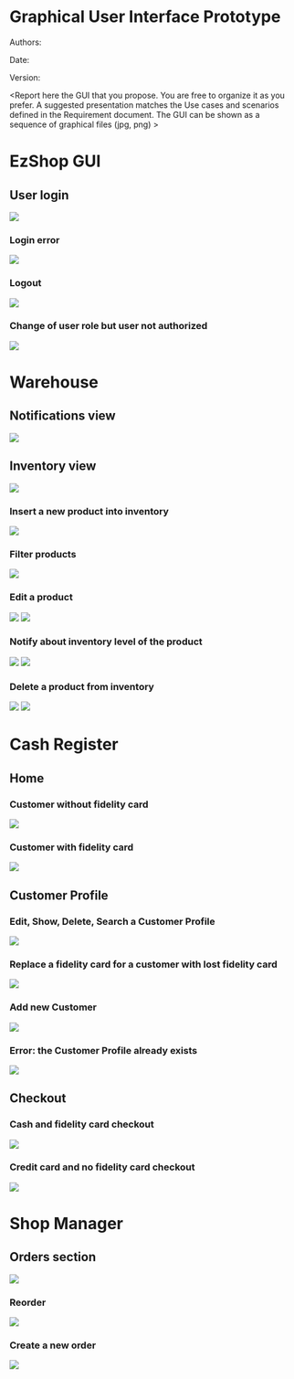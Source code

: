 # Graphical User Interface Prototype  

Authors:

Date:

Version:

\<Report here the GUI that you propose. You are free to organize it as you prefer. A suggested presentation matches the Use cases and scenarios defined in the Requirement document. The GUI can be shown as a sequence of graphical files (jpg, png)  >
# EzShop GUI
## User login
<img src="img/gui/login/Login.png">

### Login error
<img src="img/gui/login/Login error.png">

### Logout
<img src="img/gui/login/logout.png">

### Change of user role but user not authorized
<img src="img/gui/login/change role error.png">

# Warehouse
## Notifications view 
<img src="img/gui/warehouse/notifications.png">

## Inventory view
<img src="img/gui/inventory/inventory.png">

### Insert a new product into inventory
<img src="img/gui/inventory/inventory_insert.png">

### Filter products
<img src="img/gui/inventory/inventory_filter.png">

### Edit a product
<img src="img/gui/inventory/inventory_edit.png">
<img src="img/gui/inventory/inventory_edit_ok.png">

### Notify about inventory level of the product
<img src="img/gui/inventory/inventory_notify.png">
<img src="img/gui/inventory/inventory_notify_ok.png">


### Delete a product from inventory
<img src="img/gui/inventory/inventory_delete.png">
<img src="img/gui/inventory/inventory_delete_ok.png">

# Cash Register
## Home
### Customer without fidelity card
<img src="img/gui/cash register/home_no_fidelity.png">

### Customer with fidelity card
<img src="img/gui/cash register/home_with_fidelity.png">

## Customer Profile
### Edit, Show, Delete, Search a Customer Profile
<img src="img/gui/cash register/delete_show_edit_customer.png">

### Replace a fidelity card for a customer with lost fidelity card
<img src="img/gui/cash register/lost_card.png">


### Add new Customer
<img src="img/gui/cash register/new_customer.png">

### Error: the Customer Profile already exists
<img src="img/gui/cash register/error.png">

## Checkout
### Cash and fidelity card checkout
<img src="img/gui/cash register/checkout_cash.png">

### Credit card and no fidelity card checkout
<img src="img/gui/cash register/checkout_creditcard.png">

# Shop Manager
## Orders section
<img src="img/gui/warehouse/orders.png">

### Reorder
<img src="img/gui/warehouse/reorder.png">

### Create a new order
<img src="img/gui/warehouse/new_order.png">












